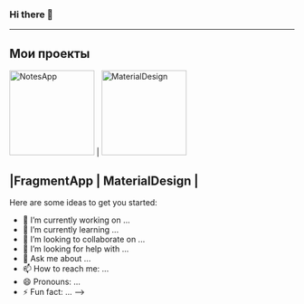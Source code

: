 ### Hi there 👋

---
## Мои проекты

<img 
src="https://user-images.githubusercontent.com/69108210/144707887-38e042ee-1d19-43f8-a222-8f08488e5e63.jpg" width="150" title="NotesApp"> | <img                                                                                 src="https://user-images.githubusercontent.com/69108210/144709587-87161e75-ab9d-47b3-ac91-bd16c3fc207d.jpg" width="150" title="MaterialDesign">

|FragmentApp      | MaterialDesign |
---


Here are some ideas to get you started:

- 🔭 I’m currently working on ...
- 🌱 I’m currently learning ...
- 👯 I’m looking to collaborate on ...
- 🤔 I’m looking for help with ...
- 💬 Ask me about ...
- 📫 How to reach me: ...
- 😄 Pronouns: ...
- ⚡ Fun fact: ...
-->
